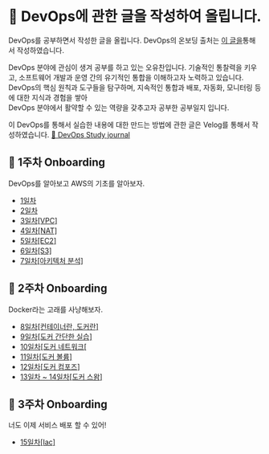 # 🌈 DevOps에 관한 글을 작성하여 올립니다.

DevOps를 공부하면서 작성한 글을 올립니다.
DevOps의 온보딩 출처는 <a href="https://github.com/GSM-MSG/DevOps-Onboarding/tree/main#devops-onboarding">이 글을</a>통해서 작성하였습니다.

DevOps 분야에 관심이 생겨 공부를 하고 있는 오유찬입니다.
기술적인 통찰력을 키우고, 소프트웨어 개발과 운영 간의 유기적인 통합을 이해하고자 노력하고 있습니다.  
DevOps의 핵심 원칙과 도구들을 탐구하며, 지속적인 통합과 배포, 자동화, 모니터링 등에 대한 지식과 경험을 쌓아  
DevOps 분야에서 활약할 수 있는 역량을 갖추고자 공부한 공부일지 입니다.

이 DevOps를 통해서 실습한 내용에 대한 만드는 방법에 관한 글은 Velog를 통해서 작성하였습니다.
<a href="https://velog.io/@ohyuchan123/series/DevOps-Study-journal">🌱 DevOps Study journal</a>

## 📡 1주차 Onboarding

DevOps를 알아보고 AWS의 기초를 알아보자.

- <a href="https://github.com/ohyuchan123/Para_TIL/blob/master/Resource/DevOps/DevOps%20-%20Onboarding/1%EC%A3%BC%EC%B0%A8/1%EC%9D%BC%EC%B0%A8%20%EC%98%A8%EB%B3%B4%EB%94%A9.md#-devops-%EB%AC%B8%ED%99%94%EB%9E%80">1일차</a>
- <a href="https://github.com/ohyuchan123/Para_TIL/blob/master/Resource/DevOps/DevOps%20-%20Onboarding/1%EC%A3%BC%EC%B0%A8/2%EC%9D%BC%EC%B0%A8%20%EC%98%A8%EB%B3%B4%EB%94%A9.md#-%ED%81%B4%EB%9D%BC%EC%9A%B0%EB%93%9C%EB%9E%80">2일차</a>
- <a href="https://github.com/ohyuchan123/Para_TIL/blob/master/Resource/DevOps/DevOps%20-%20Onboarding/1%EC%A3%BC%EC%B0%A8/3%EC%9D%BC%EC%B0%A8%20%EC%98%A8%EB%B3%B4%EB%94%A9.md#-network-bandwidth%EB%9E%80">3일차[VPC]</a>
- <a href="https://github.com/ohyuchan123/Para_TIL/blob/master/Resource/DevOps/DevOps%20-%20Onboarding/1%EC%A3%BC%EC%B0%A8/4%EC%9D%BC%EC%B0%A8%20%EC%98%A8%EB%B3%B4%EB%94%A9.md#-content">4일차[NAT]</a>
- <a href="https://github.com/ohyuchan123/Para_TIL/blob/master/Resource/DevOps/DevOps%20-%20Onboarding/1%EC%A3%BC%EC%B0%A8/5%EC%9D%BC%EC%B0%A8%20%EC%98%A8%EB%B3%B4%EB%94%A9.md#-content">5일차[EC2]</a>
- <a href="https://github.com/ohyuchan123/Para_TIL/blob/master/Resource/DevOps/DevOps%20-%20Onboarding/1%EC%A3%BC%EC%B0%A8/6%EC%9D%BC%EC%B0%A8%20%EC%98%A8%EB%B3%B4%EB%94%A9.md#-content">6일차[S3]</a>
- <a href="https://github.com/ohyuchan123/Para_TIL/blob/master/Resource/DevOps/DevOps%20-%20Onboarding/1%EC%A3%BC%EC%B0%A8/7%EC%9D%BC%EC%B0%A8%20%EC%98%A8%EB%B3%B4%EB%94%A9.md#-content">7일차[아키텍처 분석]</a>

## 🐳 2주차 Onboarding

Docker라는 고래를 사냥해보자.

- <a href="https://github.com/ohyuchan123/Para_TIL/blob/master/Resource/DevOps/DevOps%20-%20Onboarding/2%EC%A3%BC%EC%B0%A8/8%EC%9D%BC%EC%B0%A8%20%EC%98%A8%EB%B3%B4%EB%94%A9.md#-content">8일차[컨테이너란, 도커란]</a>
- <a href="https://github.com/ohyuchan123/Para_TIL/blob/master/Resource/DevOps/DevOps%20-%20Onboarding/2%EC%A3%BC%EC%B0%A8/9%EC%9D%BC%EC%B0%A8%20%EC%98%A8%EB%B3%B4%EB%94%A9.md#-content">9일차[도커 간단한 실습]</a>
- <a href="https://github.com/ohyuchan123/Para_TIL/blob/master/Resource/DevOps/DevOps%20-%20Onboarding/2%EC%A3%BC%EC%B0%A8/10%EC%9D%BC%EC%B0%A8%20%EC%98%A8%EB%B3%B4%EB%94%A9.md#-content">10일차[도커 네트워크[</a>
- <a href="https://github.com/ohyuchan123/Para_TIL/blob/master/Resource/DevOps/DevOps%20-%20Onboarding/2%EC%A3%BC%EC%B0%A8/11%EC%9D%BC%EC%B0%A8%20%EC%98%A8%EB%B3%B4%EB%94%A9.md#-content">11일차[도커 볼륨]</a>
- <a href="https://github.com/ohyuchan123/Para_TIL/blob/master/Resource/DevOps/DevOps%20-%20Onboarding/2%EC%A3%BC%EC%B0%A8/12%EC%9D%BC%EC%B0%A8%20%EC%98%A8%EB%B3%B4%EB%94%A9.md#-content">12일차[도커 컴포즈]</a>
- <a href="https://github.com/ohyuchan123/Para_TIL/blob/master/Resource/DevOps/DevOps%20-%20Onboarding/2%EC%A3%BC%EC%B0%A8/13~14%EC%9D%BC%EC%B0%A8%20%EC%98%A8%EB%B3%B4%EB%94%A9.md#-content">13일차 ~ 14일차[도커 스왐]</a>

## 📡 3주차 Onboarding

너도 이제 서비스 배포 할 수 있어!

- <a href="">15일차[Iac]</a>
